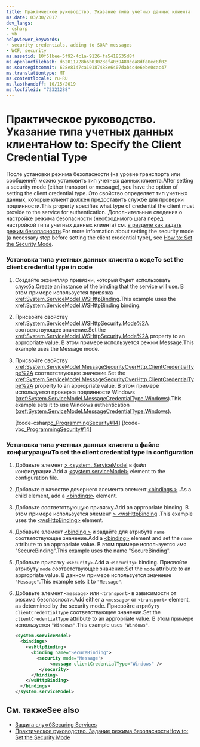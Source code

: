 ```yaml
---
title: Практическое руководство. Указание типа учетных данных клиента
ms.date: 03/30/2017
dev_langs:
- csharp
- vb
helpviewer_keywords:
- security credentials, adding to SOAP messages
- WCF, security
ms.assetid: 10f51bee-5f92-4c1a-9126-fa5418535d8f
ms.openlocfilehash: d62011728b6b03023ef4039480cea8dfa0ec8f02
ms.sourcegitcommit: 628e8147ca10187488e6407dab4c4e6ebe0cac47
ms.translationtype: MT
ms.contentlocale: ru-RU
ms.lasthandoff: 10/15/2019
ms.locfileid: "72321288"
---
```

# <a name="how-to-specify-the-client-credential-type"></a><span data-ttu-id="9c612-102">Практическое руководство. Указание типа учетных данных клиента</span><span class="sxs-lookup"><span data-stu-id="9c612-102">How to: Specify the Client Credential Type</span></span>
<span data-ttu-id="9c612-103">После установки режима безопасности (на уровне транспорта или сообщений) можно установить тип учетных данных клиента.</span><span class="sxs-lookup"><span data-stu-id="9c612-103">After setting a security mode (either transport or message), you have the option of setting the client credential type.</span></span> <span data-ttu-id="9c612-104">Это свойство определяет тип учетных данных, которые клиент должен предоставить службе для проверки подлинности.</span><span class="sxs-lookup"><span data-stu-id="9c612-104">This property specifies what type of credential the client must provide to the service for authentication.</span></span> <span data-ttu-id="9c612-105">Дополнительные сведения о настройке режима безопасности (необходимого шага перед настройкой типа учетных данных клиента) см. [в разделе как задать режим безопасности](how-to-set-the-security-mode.md).</span><span class="sxs-lookup"><span data-stu-id="9c612-105">For more information about setting the security mode (a necessary step before setting the client credential type), see [How to: Set the Security Mode](how-to-set-the-security-mode.md).</span></span>  
  
### <a name="to-set-the-client-credential-type-in-code"></a><span data-ttu-id="9c612-106">Установка типа учетных данных клиента в коде</span><span class="sxs-lookup"><span data-stu-id="9c612-106">To set the client credential type in code</span></span>  
  
1. <span data-ttu-id="9c612-107">Создайте экземпляр привязки, который будет использовать служба.</span><span class="sxs-lookup"><span data-stu-id="9c612-107">Create an instance of the binding that the service will use.</span></span> <span data-ttu-id="9c612-108">В этом примере используется привязка <xref:System.ServiceModel.WSHttpBinding>.</span><span class="sxs-lookup"><span data-stu-id="9c612-108">This example uses the <xref:System.ServiceModel.WSHttpBinding> binding.</span></span>  
  
2. <span data-ttu-id="9c612-109">Присвойте свойству <xref:System.ServiceModel.WSHttpSecurity.Mode%2A> соответствующее значение.</span><span class="sxs-lookup"><span data-stu-id="9c612-109">Set the <xref:System.ServiceModel.WSHttpSecurity.Mode%2A> property to an appropriate value.</span></span> <span data-ttu-id="9c612-110">В этом примере используется режим Message.</span><span class="sxs-lookup"><span data-stu-id="9c612-110">This example uses the Message mode.</span></span>  
  
3. <span data-ttu-id="9c612-111">Присвойте свойству <xref:System.ServiceModel.MessageSecurityOverHttp.ClientCredentialType%2A> соответствующее значение.</span><span class="sxs-lookup"><span data-stu-id="9c612-111">Set the <xref:System.ServiceModel.MessageSecurityOverHttp.ClientCredentialType%2A> property to an appropriate value.</span></span> <span data-ttu-id="9c612-112">В этом примере используется проверка подлинности Windows (<xref:System.ServiceModel.MessageCredentialType.Windows>).</span><span class="sxs-lookup"><span data-stu-id="9c612-112">This example sets it to use Windows authentication (<xref:System.ServiceModel.MessageCredentialType.Windows>).</span></span>  
  
     [!code-csharp[c_ProgrammingSecurity#14](../../../samples/snippets/csharp/VS_Snippets_CFX/c_programmingsecurity/cs/source.cs#14)]
     [!code-vb[c_ProgrammingSecurity#14](../../../samples/snippets/visualbasic/VS_Snippets_CFX/c_programmingsecurity/vb/source.vb#14)]  
  
### <a name="to-set-the-client-credential-type-in-configuration"></a><span data-ttu-id="9c612-113">Установка типа учетных данных клиента в файле конфигурации</span><span class="sxs-lookup"><span data-stu-id="9c612-113">To set the client credential type in configuration</span></span>  
  
1. <span data-ttu-id="9c612-114">Добавьте элемент [> \<system. ServiceModel](../configure-apps/file-schema/wcf/system-servicemodel.md) в файл конфигурации.</span><span class="sxs-lookup"><span data-stu-id="9c612-114">Add a [\<system.serviceModel>](../configure-apps/file-schema/wcf/system-servicemodel.md) element to the configuration file.</span></span>  
  
2. <span data-ttu-id="9c612-115">Добавьте в качестве дочернего элемента элемент [\<bindings >](../configure-apps/file-schema/wcf/bindings.md) .</span><span class="sxs-lookup"><span data-stu-id="9c612-115">As a child element, add a [\<bindings>](../configure-apps/file-schema/wcf/bindings.md) element.</span></span>  
  
3. <span data-ttu-id="9c612-116">Добавьте соответствующую привязку.</span><span class="sxs-lookup"><span data-stu-id="9c612-116">Add an appropriate binding.</span></span> <span data-ttu-id="9c612-117">В этом примере используется элемент [> \<wsHttpBinding](../configure-apps/file-schema/wcf/wshttpbinding.md) .</span><span class="sxs-lookup"><span data-stu-id="9c612-117">This example uses the [\<wsHttpBinding>](../configure-apps/file-schema/wcf/wshttpbinding.md) element.</span></span>  
  
4. <span data-ttu-id="9c612-118">Добавьте элемент [\<binding >](../misc/binding.md) и задайте для атрибута `name` соответствующее значение.</span><span class="sxs-lookup"><span data-stu-id="9c612-118">Add a [\<binding>](../misc/binding.md) element and set the `name` attribute to an appropriate value.</span></span> <span data-ttu-id="9c612-119">В этом примере используется имя "SecureBinding".</span><span class="sxs-lookup"><span data-stu-id="9c612-119">This example uses the name "SecureBinding".</span></span>  
  
5. <span data-ttu-id="9c612-120">Добавьте привязку `<security>`.</span><span class="sxs-lookup"><span data-stu-id="9c612-120">Add a `<security>` binding.</span></span> <span data-ttu-id="9c612-121">Присвойте атрибуту `mode` соответствующее значение.</span><span class="sxs-lookup"><span data-stu-id="9c612-121">Set the `mode` attribute to an appropriate value.</span></span> <span data-ttu-id="9c612-122">В данном примере используется значение `"Message"`.</span><span class="sxs-lookup"><span data-stu-id="9c612-122">This example sets it to `"Message"`.</span></span>  
  
6. <span data-ttu-id="9c612-123">Добавьте элемент `<message>` или `<transport>` в зависимости от режима безопасности.</span><span class="sxs-lookup"><span data-stu-id="9c612-123">Add either a `<message>` or `<transport>` element, as determined by the security mode.</span></span> <span data-ttu-id="9c612-124">Присвойте атрибуту `clientCredentialType` соответствующее значение.</span><span class="sxs-lookup"><span data-stu-id="9c612-124">Set the `clientCredentialType` attribute to an appropriate value.</span></span> <span data-ttu-id="9c612-125">В этом примере используется `"Windows"`.</span><span class="sxs-lookup"><span data-stu-id="9c612-125">This example uses `"Windows"`.</span></span>  
  
    ```xml  
    <system.serviceModel>  
      <bindings>  
        <wsHttpBinding>  
          <binding name="SecureBinding">  
            <security mode="Message">  
                 <message clientCredentialType="Windows" />  
             </security>  
          </binding>  
        </wsHttpBinding>  
      </bindings>  
    </system.serviceModel>  
    ```  
  
## <a name="see-also"></a><span data-ttu-id="9c612-126">См. также</span><span class="sxs-lookup"><span data-stu-id="9c612-126">See also</span></span>

- [<span data-ttu-id="9c612-127">Защита служб</span><span class="sxs-lookup"><span data-stu-id="9c612-127">Securing Services</span></span>](securing-services.md)
- [<span data-ttu-id="9c612-128">Практическое руководство. Задание режима безопасности</span><span class="sxs-lookup"><span data-stu-id="9c612-128">How to: Set the Security Mode</span></span>](how-to-set-the-security-mode.md)
